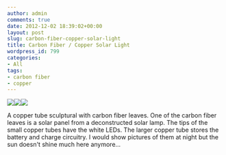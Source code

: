 ```yaml
---
author: admin
comments: true
date: 2012-12-02 18:39:02+00:00
layout: post
slug: carbon-fiber-copper-solar-light
title: Carbon Fiber / Copper Solar Light
wordpress_id: 799
categories:
- All
tags:
- carbon fiber
- copper
---
```


[![](/uploads/PB200015-224x300.jpg)](/uploads/PB200015.jpg)[![](/uploads/PC020002-300x224.jpg)](/uploads/PC020002.jpg)[![](/uploads/PC080001-300x300.jpg)](/uploads/PC080001.jpg)

A copper tube sculptural with carbon fiber leaves. One of the carbon fiber leaves is a solar panel from a deconstructed solar lamp. The tips of the small copper tubes have the white LEDs. The larger copper tube stores the battery and charge circuitry. I would show pictures of them at night but the sun doesn't shine much here anymore...
